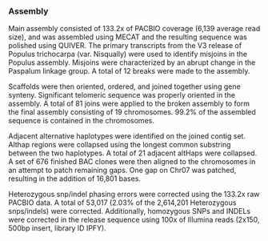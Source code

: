 ### Assembly

Main assembly consisted of 133.2x of PACBIO coverage (6,139 average read size), and was assembled using MECAT and the resulting sequence was polished using QUIVER. The primary transcripts from the V3 release of Populus trichocarpa (var. Nisqually) were used to identify misjoins in the Populus assembly. Misjoins were characterized by an abrupt change in the Paspalum linkage group. A total of 12 breaks were made to the assembly.

Scaffolds were then oriented, ordered, and joined together using gene synteny. Significant telomeric sequence was properly oriented in the assembly. A total of 81 joins were applied to the broken assembly to form the final assembly consisting of 19 chromosomes. 99.2% of the assembled sequence is contained in the chromosomes.

Adjacent alternative haplotypes were identified on the joined contig set. Althap regions were collapsed using the longest common substring between the two haplotypes. A total of 21 adjacent altHaps were collapsed. A set of 676 finished BAC clones were then aligned to the chromosomes in an attempt to patch remaining gaps. One gap on Chr07 was patched, resulting in the addition of 16,801 bases.

Heterozygous snp/indel phasing errors were corrected using the 133.2x raw PACBIO data. A total of 53,017 (2.03% of the 2,614,201 Heterozygous snps/indels) were corrected. Additionally, homozygous SNPs and INDELs were corrected in the release sequence using 100x of Illumina reads (2x150, 500bp insert, library ID IPFY).

